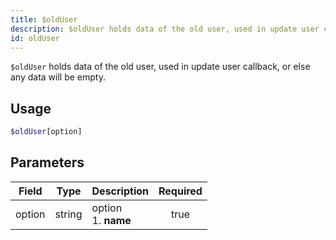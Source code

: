 ```yaml
---
title: $oldUser
description: $oldUser holds data of the old user, used in update user callback, or else any data will be empty.
id: oldUser
---
```


`$oldUser` holds data of the old user, used in update user callback, or else any data will be empty.

## Usage

```php
$oldUser[option]
```

## Parameters

| Field  | Type   | Description               | Required |
|--------|--------|---------------------------|:--------:|
| option | string | option <br /> 1. **name** |   true   |
